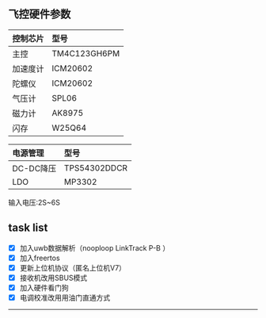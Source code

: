 ## 飞控硬件参数

| 控制芯片        | 型号   |
| :--------   | :-----  |
| 主控      | TM4C123GH6PM   |
| 加速度计        | ICM20602   |
| 陀螺仪        |    ICM20602    |
| 气压计        |    SPL06    |
| 磁力计        |    AK8975    |
| 闪存        |    W25Q64    |

| 电源管理        | 型号   |
| :--------   | :-----  |
| DC-DC降压        |    TPS54302DDCR    |
| LDO     |    MP3302    |

输入电压:2S~6S

## task list

- [x] 加入uwb数据解析（nooploop LinkTrack P-B ）
- [x] 加入freertos
- [x] 更新上位机协议（匿名上位机V7）
- [x] 接收机改用SBUS模式
- [x] 加入硬件看门狗
- [x] 电调校准改用用油门直通方式

----
